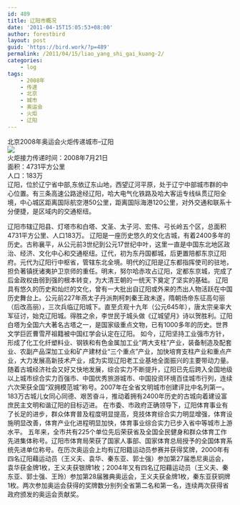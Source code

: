 ```yaml
---
id: 489
title: 辽阳市概况
date: '2011-04-15T15:05:53+08:00'
author: forestbird
layout: post
guid: 'https://bird.work/?p=489'
permalink: /2011/04/15/liao_yang_shi_gai_kuang-2/
categories:
    - log
tags:
    - 2008年
    - 传递
    - 北京
    - 城市
    - 奥运会
    - 火炬
    - 辽阳
---
```


北京2008年奥运会火炬传递城市–辽阳  
 [![](http://space.tv.cctv.com/image/20080429/IMAG1209441457624623.jpg)](http://space.tv.cctv.com/act/article.jsp?articleId=ARTI1209441457624622&nowpage=0)  
 火炬接力传递时间：2008年7月21日  
 面积：4731平方公里  
 人口：183万  
 辽阳，位於辽宁省中部,东依辽东山地，西望辽河平原，处于辽宁中部城市群的中心位置。有三条高速公路途经辽阳，哈大电气化铁路及哈大客运专线纵贯辽阳全境，中心城区距离国际航空港50公里，距离国际海港120公里，对外交通和联系十分便捷，是区域内的交通枢纽。

<div> </div> 辽阳市辖辽阳县、灯塔市和白塔、文圣、太子河、宏伟、弓长岭五个区，总面积4731平方公里、人口183万。  
 辽阳是一座历史悠久的文化古城，有着2400多年的历史。古称襄平，从公元前3世纪到公元17世纪中叶，这里一直是中国东北地区政治、经济、文化中心和交通枢纽。辽代，初为东丹国都城，后更置陪都东京辽阳府。元代为辽阳行中枢省，管辖东北全境。明代的辽阳是辽东都指挥使司的驻地，担负著镇抚诸夷护卫京师的重任。明末，努尔哈赤攻占辽阳，定都东京城，完成了后金政权由弱到强的根本转变，为大清王朝的一统天下奠定了坚实的基础。  
 辽阳具有悠久的历史和灿烂的文化，曾有一大批出自辽阳或外来的杰出人物活跃在中国历史舞台上。公元前227年燕太子丹派荆柯刺秦王政未遂，隋朝炀帝东征高句丽（后改高丽），三次兵临辽阳城下。直至贞观十九年（公元645年），唐太宗亲率大军征讨，始克辽阳城。得胜之余，李世民于城头做《辽城望月》诗以贺胜利。辽阳白塔为全国六大著名古塔之一，是国家级重点文物，已有1000多年的历史。世界文学巨匠曹雪芹祖籍被中国红学会认定在辽阳。  
 如今，辽阳坚持工业强市方针，形成了化工化纤塑料业、钢铁和有色金属加工业“两大支柱”产业，装备制造及配套业、农副产品深加工业和矿产建材业“三个重点”产业，加快培育支柱产业和重点产业，大力发展高新技术产业，成为实现辽阳老工业基地全面振兴的主要带动力量。随着古城经济社会又好又快地发展，综合实力不断提升，辽阳已先后跨入全国地级以上城市综合实力百强市、中国优秀旅游城市、中国投资环境百佳城市行列，连续六次荣获全国“双拥模范城”称号。2007年在全省文明城市创建评比中名列第一。183万古城儿女同心同德、艰苦奋斗，推动着拥有2400年历史的古城向着建设富庶民主文明和谐辽阳的目标迈进。  
 在市委、市政府正确领导下，辽阳体育事业有了长足的进步，群众体育普及程度明显提高，竞技体育综合实力明显增强，体育设施明显改善，体育产业化进程明显加快，体育事业综合实力已步入省中等城市上游水平。  
 五年来，全市共有225个单位先后荣获省及全国全民健身和群众体育工作先进集体称号。辽阳市体育局荣获了国家人事部、国家体育总局授予的全国体育系统先进单位称号。在历次奥运会上均有辽阳籍运动员参赛并获得奖牌，2000年有四名辽阳藉运动员（王义夫、袁华、秦东亚、郭士强）参加第27届悉尼奥运会，袁华获金牌1枚，王义夫获银牌1枚；2004年又有四名辽阳藉运动员（王义夫、秦东亚、郭士强、王玲）参加第28届雅典奥运会，王义夫获金牌1枚，秦东亚获铜牌1枚。两次参加奥运会获得的奖牌数分别列全省第二名和第一名，连续两次获得省政府颁发的奥运会贡献奖。